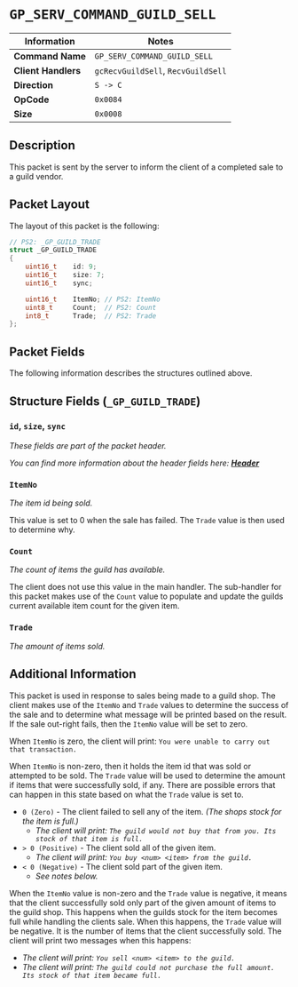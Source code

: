 # `GP_SERV_COMMAND_GUILD_SELL`

| Information               | Notes |
|---                        |---    |
| **Command Name**          | `GP_SERV_COMMAND_GUILD_SELL` |
| **Client Handlers**       | `gcRecvGuildSell`, `RecvGuildSell` |
| **Direction**             | `S -> C` |
| **OpCode**                | `0x0084` |
| **Size**                  | `0x0008` |

## Description

This packet is sent by the server to inform the client of a completed sale to a guild vendor.

## Packet Layout

The layout of this packet is the following:

```cpp
// PS2: _GP_GUILD_TRADE
struct _GP_GUILD_TRADE
{
    uint16_t    id: 9;
    uint16_t    size: 7;
    uint16_t    sync;

    uint16_t    ItemNo; // PS2: ItemNo
    uint8_t     Count;  // PS2: Count
    int8_t      Trade;  // PS2: Trade
};
```

## Packet Fields

The following information describes the structures outlined above.

## Structure Fields (`_GP_GUILD_TRADE`)

### `id`, `size`, `sync`

_These fields are part of the packet header._

_You can find more information about the header fields here: [**Header**](/world/HEADER.md)_

### `ItemNo`

_The item id being sold._

This value is set to 0 when the sale has failed. The `Trade` value is then used to determine why.

### `Count`

_The count of items the guild has available._

The client does not use this value in the main handler. The sub-handler for this packet makes use of the `Count` value to populate and update the guilds current available item count for the given item.

### `Trade`

_The amount of items sold._

## Additional Information

This packet is used in response to sales being made to a guild shop. The client makes use of the `ItemNo` and `Trade` values to determine the success of the sale and to determine what message will be printed based on the result. If the sale out-right fails, then the `ItemNo` value will be set to zero.

When `ItemNo` is zero, the client will print: `You were unable to carry out that transaction.`

When `ItemNo` is non-zero, then it holds the item id that was sold or attempted to be sold. The `Trade` value will be used to determine the amount if items that were successfully sold, if any. There are possible errors that can happen in this state based on what the `Trade` value is set to.

  - `0 (Zero)` - The client failed to sell any of the item. _(The shops stock for the item is full.)_
    - _The client will print: `The guild would not buy that from you. Its stock of that item is full.`_
  - `> 0 (Positive)` - The client sold all of the given item.
    - _The client will print: `You buy <num> <item> from the guild.`_
  - `< 0 (Negative)` - The client sold part of the given item.
    - _See notes below._

When the `ItemNo` value is non-zero and the `Trade` value is negative, it means that the client successfully sold only part of the given amount of items to the guild shop. This happens when the guilds stock for the item becomes full while handling the clients sale. When this happens, the `Trade` value will be negative. It is the number of items that the client successfully sold. The client will print two messages when this happens:

  - _The client will print: `You sell <num> <item> to the guild.`_
  - _The client will print: `The guild could not purchase the full amount. Its stock of that item became full.`_

